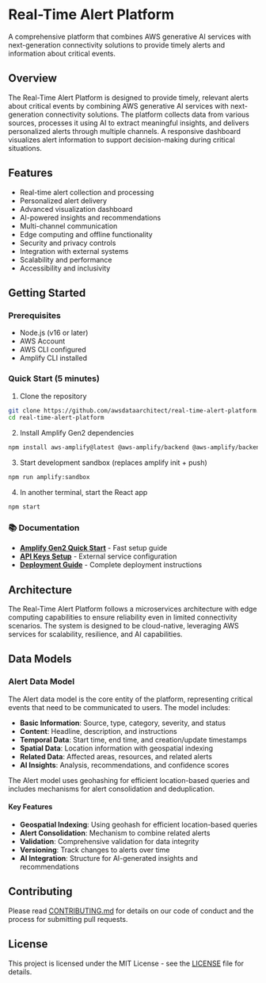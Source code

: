 # Real-Time Alert Platform

A comprehensive platform that combines AWS generative AI services with next-generation connectivity solutions to provide timely alerts and information about critical events.

## Overview

The Real-Time Alert Platform is designed to provide timely, relevant alerts about critical events by combining AWS generative AI services with next-generation connectivity solutions. The platform collects data from various sources, processes it using AI to extract meaningful insights, and delivers personalized alerts through multiple channels. A responsive dashboard visualizes alert information to support decision-making during critical situations.

## Features

- Real-time alert collection and processing
- Personalized alert delivery
- Advanced visualization dashboard
- AI-powered insights and recommendations
- Multi-channel communication
- Edge computing and offline functionality
- Security and privacy controls
- Integration with external systems
- Scalability and performance
- Accessibility and inclusivity

## Getting Started

### Prerequisites

- Node.js (v16 or later)
- AWS Account
- AWS CLI configured
- Amplify CLI installed

### Quick Start (5 minutes)

1. Clone the repository
```bash
git clone https://github.com/awsdataarchitect/real-time-alert-platform.git
cd real-time-alert-platform
```

2. Install Amplify Gen2 dependencies
```bash
npm install aws-amplify@latest @aws-amplify/backend @aws-amplify/backend-cli react-scripts
```

3. Start development sandbox (replaces amplify init + push)
```bash
npm run amplify:sandbox
```

4. In another terminal, start the React app
```bash
npm start
```

### 📚 Documentation
- **[Amplify Gen2 Quick Start](docs/amplify-gen2-quickstart.md)** - Fast setup guide
- **[API Keys Setup](docs/api-keys-setup.md)** - External service configuration  
- **[Deployment Guide](docs/deployment-guide.md)** - Complete deployment instructions

## Architecture

The Real-Time Alert Platform follows a microservices architecture with edge computing capabilities to ensure reliability even in limited connectivity scenarios. The system is designed to be cloud-native, leveraging AWS services for scalability, resilience, and AI capabilities.

## Data Models

### Alert Data Model

The Alert data model is the core entity of the platform, representing critical events that need to be communicated to users. The model includes:

- **Basic Information**: Source, type, category, severity, and status
- **Content**: Headline, description, and instructions
- **Temporal Data**: Start time, end time, and creation/update timestamps
- **Spatial Data**: Location information with geospatial indexing
- **Related Data**: Affected areas, resources, and related alerts
- **AI Insights**: Analysis, recommendations, and confidence scores

The Alert model uses geohashing for efficient location-based queries and includes mechanisms for alert consolidation and deduplication.

#### Key Features

- **Geospatial Indexing**: Using geohash for efficient location-based queries
- **Alert Consolidation**: Mechanism to combine related alerts
- **Validation**: Comprehensive validation for data integrity
- **Versioning**: Track changes to alerts over time
- **AI Integration**: Structure for AI-generated insights and recommendations

## Contributing

Please read [CONTRIBUTING.md](CONTRIBUTING.md) for details on our code of conduct and the process for submitting pull requests.

## License

This project is licensed under the MIT License - see the [LICENSE](LICENSE) file for details.